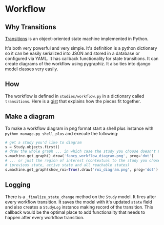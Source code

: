 # Workflow

## Why Transitions

[Transitions](https://github.com/pytransitions/transitions) is an object-oriented state machine implemented in Python.

It's both very powerful and very simple. It's definition is a python dictionary so it can be easily serialized into JSON and stored in a database or configured via YAML. It has callback functionality for state transitions. It can create diagrams of the workflow using pygraphiz. It also ties into django model classes very easily.

## How

The workflow is defined in `studies/workflow.py` in a dictionary called `transitions`. Here is a [gist](https://gist.github.com/cwisecarver/7335d99f04fa412a1004c72e2b979e34) that explains how the pieces fit together.


## Make a diagram

To make a workflow diagram in png format start a shell plus instance with `python manage.py shell_plus` and execute the following:

```python
# get a study you'd like to diagram
s = Study.objects.first()
# draw the whole graph ... in which case the study you choose doesn't matter
s.machine.get_graph().draw('fancy_workflow_diagram.png', prog='dot')
# ... or just the region of interest (contextual to the study you chose)
# (previous state, active state and all reachable states)
s.machine.get_graph(show_roi=True).draw('roi_diagram.png', prog='dot')
```

## Logging

There is a `_finalize_state_change` method on the `Study` model. It fires after every workflow transition. It saves the model with it's updated `state` field and also creates a `StudyLog` instance making record of the transition. This callback would be the optimal place to add functionality that needs to happen after every workflow transition.
